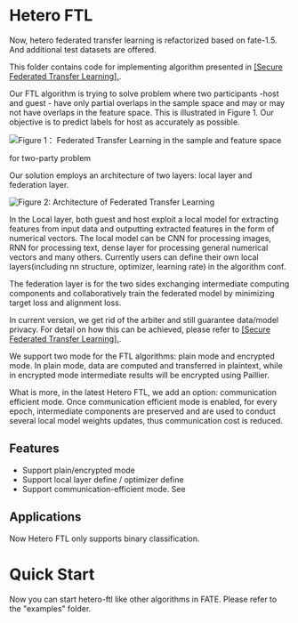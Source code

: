 # Hetero FTL

Now, hetero federated transfer learning is refactorized based on
fate-1.5. And additional test datasets are offered.

This folder contains code for implementing algorithm presented in
[\[Secure Federated Transfer Learning\].](https://arxiv.org/abs/1812.03337).

Our FTL algorithm is trying to solve problem where two participants
-host and guest - have only partial overlaps in the sample space and may
or may not have overlaps in the feature space. This is illustrated in
Figure 1. Our objective is to predict labels for host as accurately as
possible.

![Figure 1： Federated Transfer Learning in the sample and feature
space](../images/samples.png)

for two-party problem

Our solution employs an architecture of two layers: local layer and
federation layer.

![Figure 2: Architecture of Federated Transfer
Learning](../images/architecture.png)

In the Local layer, both guest and host exploit a local model for
extracting features from input data and outputting extracted features in
the form of numerical vectors. The local model can be CNN for processing
images, RNN for processing text, dense layer for processing general
numerical vectors and many others. Currently users can define their own
local layers(including nn structure, optimizer, learning rate) in the
algorithm conf.

The federation layer is for the two sides exchanging intermediate
computing components and collaboratively train the federated model by
minimizing target loss and alignment loss.

In current version, we get rid of the arbiter and still guarantee
data/model privacy. For detail on how this can be achieved, please refer
to [\[Secure Federated Transfer Learning\].](https://arxiv.org/abs/1812.03337).

We support two mode for the FTL algorithms: plain mode and encrypted
mode. In plain mode, data are computed and transferred in plaintext,
while in encrypted mode intermediate results will be encrypted using
Paillier.

What is more, in the latest Hetero FTL, we add an option: communication
efficient mode. Once communication efficient mode is enabled, for every
epoch, intermediate components are preserved and are used to conduct
several local model weights updates, thus communication cost is reduced.

## Features

  - Support plain/encrypted mode
  - Support local layer define / optimizer define
  - Support communication-efficient mode. See
    <!--     
    {% include-example "../../../examples/dsl/v2/hetero_ftl/test_ftl_comm_eff_conf.json" %}
    -->

## Applications

Now Hetero FTL only supports binary classification.

# Quick Start

Now you can start hetero-ftl like other algorithms in FATE. Please refer
to the "examples" folder.
